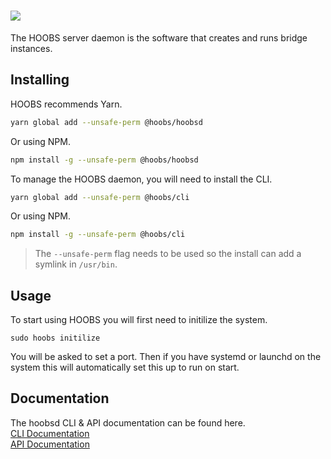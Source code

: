 # ![](https://raw.githubusercontent.com/hoobs-org/HOOBS/master/docs/logo.png)

The HOOBS server daemon is the software that creates and runs bridge instances.


## Installing
HOOBS recommends Yarn.

```sh
yarn global add --unsafe-perm @hoobs/hoobsd
```

Or using NPM.

```sh
npm install -g --unsafe-perm @hoobs/hoobsd
```

To manage the HOOBS daemon, you will need to install the CLI.

```sh
yarn global add --unsafe-perm @hoobs/cli
```

Or using NPM.

```sh
npm install -g --unsafe-perm @hoobs/cli
```

> The `--unsafe-perm` flag needs to be used so the install can add a symlink in `/usr/bin`.

## Usage
To start using HOOBS you will first need to initilize the system.

```
sudo hoobs initilize
```

You will be asked to set a port. Then if you have systemd or launchd on the system this will automatically set this up to run on start.

## Documentation
The hoobsd CLI & API documentation can be found here.  
[CLI Documentation](https://github.com/hoobs-org/HOOBS/blob/main/docs/CLI.md)  
[API Documentation](https://github.com/hoobs-org/HOOBS/blob/main/docs/API.md)  
